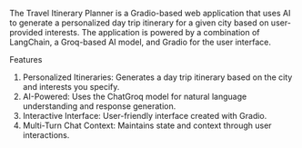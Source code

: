 The Travel Itinerary Planner is a Gradio-based web application that uses AI to generate a personalized day trip itinerary for a given city based on user-provided interests. 
The application is powered by a combination of LangChain, a Groq-based AI model, and Gradio for the user interface.

Features
1) Personalized Itineraries: Generates a day trip itinerary based on the city and interests you specify.
2) AI-Powered: Uses the ChatGroq model for natural language understanding and response generation.
3) Interactive Interface: User-friendly interface created with Gradio.
4) Multi-Turn Chat Context: Maintains state and context through user interactions.
